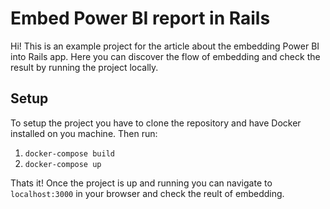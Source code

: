 # Embed Power BI report in Rails

Hi! This is an example project for the article about the embedding Power BI into Rails app. Here you can discover the flow of embedding and check the result by running the project locally.

## Setup

To setup the project you have to clone the repository and have Docker installed on you machine.
Then run:
1. `docker-compose build`
2. `docker-compose up`

Thats it! Once the project is up and running you can navigate to `localhost:3000` in your browser and check the reult of embedding.

